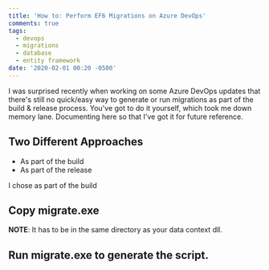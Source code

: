 ```yaml
---
title: 'How to: Perform EF6 Migrations on Azure DevOps'
comments: true
tags:
  - devops
  - migrations
  - database
  - entity framework
date: '2020-02-01 00:20 -0500'
---
```

I was surprised recently when working on some Azure DevOps updates that there's still no quick/easy way to generate or run migrations as part of the build & release process. You've got to do it yourself, which took me down memory lane. Documenting here so that I've got it for future reference.

## Two Different Approaches

* As part of the build
* As part of the release

I chose as part of the build

## Copy migrate.exe

**NOTE**: It has to be in the same directory as your data context dll.

## Run migrate.exe to generate the script.
